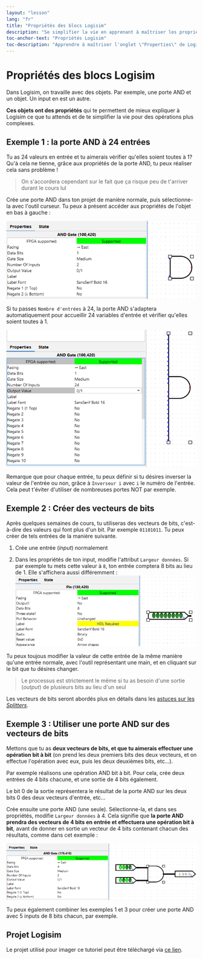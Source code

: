 ```yaml
---
layout: "lesson"
lang: "fr"
title: "Propriétés des blocs Logisim"
description: "Se simplifier la vie en apprenant à maîtriser les propriétés des portes AND, OR, etc..."
toc-anchor-text: "Propriétés Logisim"
toc-description: "Apprendre à maîtriser l'onglet \"Properties\" de Logisim"
---
```


# Propriétés des blocs Logisim

Dans Logisim, on travaille avec des objets. Par exemple, une porte AND et un objet. Un input en est un autre.

**Ces objets ont des propriétés** qui te permettent de mieux expliquer à Logisim ce que tu attends et de te simplifier la vie pour des opérations plus complexes.

## Exemple 1 : la porte AND à 24 entrées

Tu as 24 valeurs en entrée et tu aimerais vérifier qu'elles soient toutes à 1? Qu'à cela ne tienne, grâce aux propriétés de la porte AND, tu peux réaliser cela sans problème !

> On s'accordera cependant sur le fait que ça risque peu de t'arriver durant le cours lul

Crée une porte AND dans ton projet de manière normale, puis sélectionne-la avec l'outil curseur. Tu peux à présent accéder aux propriétés de l'objet en bas à gauche :

![L'image des propriétés d'une porte AND devrait s'afficher ici](assets/images/logisim-04-and-gate-properties.png)

Si tu passes `Nombre d'entrées` à 24, la porte AND s'adaptera automatiquement pour accueillir 24 variables d'entrée et vérifier qu'elles soient toutes à 1.

![L'image des propriétés d'une porte AND de 24 entrées devrait s'afficher ici](assets/images/logisim-04-and-gate-properties-with-24-inputs.png)

Remarque que pour chaque entrée, tu peux définir si tu désires inverser la valeur de l'entrée ou non, grâce à `Inverseur i` avec `i` le numéro de l'entrée. Cela peut t'éviter d'utiliser de nombreuses portes NOT par exemple.

## Exemple 2 : Créer des vecteurs de bits

Après quelques semaines de cours, tu utiliseras des vecteurs de bits, c'est-à-dire des valeurs qui font plus d'un bit. Par exemple `01101011`. Tu peux créer de tels entrées de la manière suivante.

1) Crée une entrée (*input*) normalement

2) Dans les propriétés de ton input, modifie l'attribut `Largeur données`. Si par exemple tu mets cette valeur à `8`, ton entrée comptera 8 bits au lieu de 1. Elle s'affichera aussi différemment : ![L'image d'une entrée de 8 bits devrait s'afficher ici](assets/images/logisim-04-input-properties-8-bits.png)

Tu peux toujous modifier la valeur de cette entrée de la même manière qu'une entrée normale, avec l'outil représentant une main, et en cliquant sur le bit que tu désires changer.

> Le processus est strictement le même si tu as besoin d'une sortie (*output*) de plusieurs bits au lieu d'un seul

Les vecteurs de bits seront abordés plus en détails dans les [astuces sur les *Splitters*](logisim-05).

## Exemple 3 : Utiliser une porte AND sur des vecteurs de bits

Mettons que tu as **deux vecteurs de bits, et que tu aimerais effectuer une opération bit à bit** (on prend les deux premiers bits des deux vecteurs, et on effectue l'opération avec eux, puis les deux deuxièmes bits, etc...).

Par exemple réalisons une opération AND bit à bit. Pour cela, crée deux entrées de 4 bits chacune, et une sortie de 4 bits également.

Le bit 0 de la sortie représentera le résultat de la porte AND sur les deux bits 0 des deux vecteurs d'entrée, etc...

Crée ensuite une porte AND (une seule). Sélectionne-la, et dans ses propriétés, modifie `Largeur données` à 4. Cela signifie que **la porte AND prendra des vecteurs de 4 bits en entrée et effectuera une opération bit à bit**, avant de donner en sortie un vecteur de 4 bits contenant chacun des résultats, comme dans cet exemple :

![L'image d'une porte AND prenant des vecteurs de 4 bits en entrée devrait s'afficher ici](assets/images/logisim-04-and-gate-with-4-bits-inputs.png)

Tu peux également combiner les exemples 1 et 3 pour créer une porte AND avec 5 inputs de 8 bits chacun, par exemple.

## Projet Logisim

Le projet utilisé pour imager ce tutoriel peut être téléchargé via [ce lien](/assets/logisim/projects/logisim_04_use_object_properties.circ).
